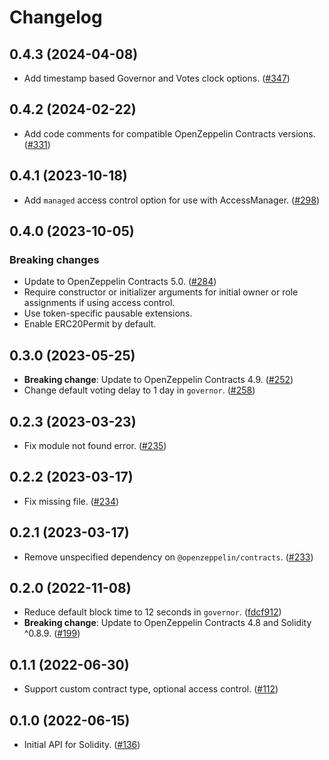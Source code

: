 # Changelog

## 0.4.3 (2024-04-08)

- Add timestamp based Governor and Votes clock options. ([#347](https://github.com/OpenZeppelin/contracts-wizard/pull/347))

## 0.4.2 (2024-02-22)

- Add code comments for compatible OpenZeppelin Contracts versions. ([#331](https://github.com/OpenZeppelin/contracts-wizard/pull/331))

## 0.4.1 (2023-10-18)

- Add `managed` access control option for use with AccessManager. ([#298](https://github.com/OpenZeppelin/contracts-wizard/pull/298))

## 0.4.0 (2023-10-05)

### Breaking changes
- Update to OpenZeppelin Contracts 5.0. ([#284](https://github.com/OpenZeppelin/contracts-wizard/pull/284))
- Require constructor or initializer arguments for initial owner or role assignments if using access control.
- Use token-specific pausable extensions.
- Enable ERC20Permit by default.

## 0.3.0 (2023-05-25)

- **Breaking change**: Update to OpenZeppelin Contracts 4.9. ([#252](https://github.com/OpenZeppelin/contracts-wizard/pull/252))
- Change default voting delay to 1 day in `governor`. ([#258](https://github.com/OpenZeppelin/contracts-wizard/pull/258))

## 0.2.3 (2023-03-23)

- Fix module not found error. ([#235](https://github.com/OpenZeppelin/contracts-wizard/issues/235))

## 0.2.2 (2023-03-17)

- Fix missing file. ([#234](https://github.com/OpenZeppelin/contracts-wizard/pull/234))

## 0.2.1 (2023-03-17)

- Remove unspecified dependency on `@openzeppelin/contracts`. ([#233](https://github.com/OpenZeppelin/contracts-wizard/pull/233))

## 0.2.0 (2022-11-08)

- Reduce default block time to 12 seconds in `governor`. ([fdcf912](https://github.com/OpenZeppelin/contracts-wizard/commit/fdcf9129354692b3b7e0fa694233fdd62a1e99bb))
- **Breaking change**: Update to OpenZeppelin Contracts 4.8 and Solidity ^0.8.9. ([#199](https://github.com/OpenZeppelin/contracts-wizard/pull/199))

## 0.1.1 (2022-06-30)

- Support custom contract type, optional access control. ([#112](https://github.com/OpenZeppelin/contracts-wizard/pull/112))

## 0.1.0 (2022-06-15)

- Initial API for Solidity. ([#136](https://github.com/OpenZeppelin/contracts-wizard/pull/136))
